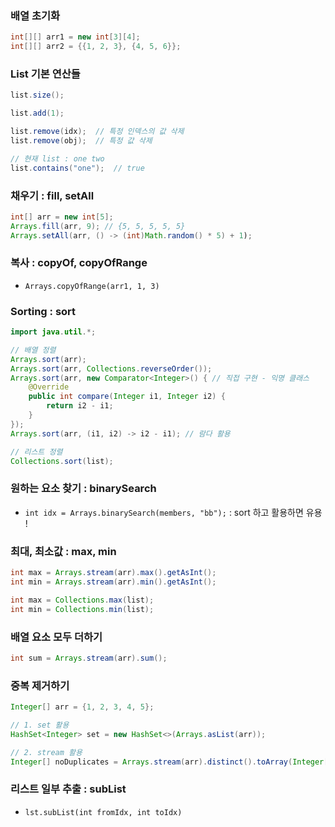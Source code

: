 ### 배열 초기화
```java
int[][] arr1 = new int[3][4];
int[][] arr2 = {{1, 2, 3}, {4, 5, 6}};
```

### List 기본 연산들 
````java
list.size();

list.add(1);

list.remove(idx);  // 특정 인덱스의 값 삭제
list.remove(obj);  // 특정 값 삭제

// 현재 list : one two
list.contains("one");  // true
````

### 채우기 : fill, setAll
```java
int[] arr = new int[5];
Arrays.fill(arr, 9); // {5, 5, 5, 5, 5}
Arrays.setAll(arr, () -> (int)Math.random() * 5) + 1);
```

### 복사 : copyOf, copyOfRange
- `Arrays.copyOfRange(arr1, 1, 3)`

### Sorting : sort

````java
import java.util.*;

// 배열 정렬
Arrays.sort(arr);
Arrays.sort(arr, Collections.reverseOrder());
Arrays.sort(arr, new Comparator<Integer>() { // 직접 구현 - 익명 클래스
    @Override
    public int compare(Integer i1, Integer i2) {
        return i2 - i1;
    }
});
Arrays.sort(arr, (i1, i2) -> i2 - i1); // 람다 활용

// 리스트 정렬
Collections.sort(list);
````

### 원하는 요소 찾기 : binarySearch

- `int idx = Arrays.binarySearch(members, "bb");` : sort 하고 활용하면 유용 !

### 최대, 최소값 : max, min

```java
int max = Arrays.stream(arr).max().getAsInt();
int min = Arrays.stream(arr).min().getAsInt();

int max = Collections.max(list);
int min = Collections.min(list);
```

### 배열 요소 모두 더하기

````java
int sum = Arrays.stream(arr).sum();
````

### 중복 제거하기
````java
Integer[] arr = {1, 2, 3, 4, 5};

// 1. set 활용
HashSet<Integer> set = new HashSet<>(Arrays.asList(arr));

// 2. stream 활용
Integer[] noDuplicates = Arrays.stream(arr).distinct().toArray(Integer[]::new);
````

### 리스트 일부 추출 : subList

- `lst.subList(int fromIdx, int toIdx)`
